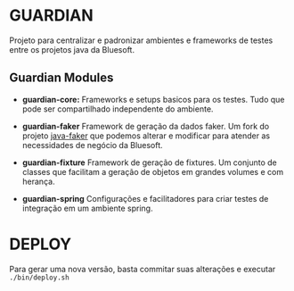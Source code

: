 # GUARDIAN

Projeto para centralizar e padronizar ambientes e frameworks de testes entre os projetos java da Bluesoft.


## Guardian Modules

* **guardian-core:**
Frameworks e setups basicos para os testes. Tudo que pode ser compartilhado independente do ambiente.


* **guardian-faker**
Framework de geração da dados faker. Um fork do projeto [java-faker](https://github.com/DiUS/java-faker) que podemos alterar e modificar para atender as necessidades de negócio da Bluesoft.


* **guardian-fixture**
Framework de geração de fixtures. Um conjunto de classes que facilitam a geração de objetos em grandes volumes e com herança.


* **guardian-spring**
Configurações e facilitadores para criar testes de integração em um ambiente spring.


# DEPLOY
Para gerar uma nova versão, basta commitar suas alterações e executar `./bin/deploy.sh`